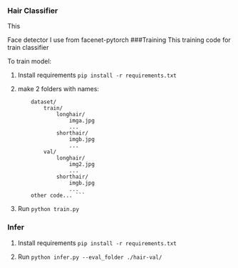 ### Hair Classifier
This

Face detector I use from facenet-pytorch
###Training
This training code for train classifier

To train model:
1. Install requirements `pip install -r requirements.txt`
2. make 2 folders with names:

    ``` hair_classifier/
        dataset/
            train/
                longhair/
                    imga.jpg
                    ...
                shorthair/
                    imgb.jpg
                    ...
            val/
                longhair/
                    img2.jpg
                    ...
                shorthair/
                    imgb.jpg
                    ...
        other code... ```
   
3. Run `python train.py`

### Infer
1. Install requirements `pip install -r requirements.txt`

2. Run `python infer.py --eval_folder ./hair-val/`